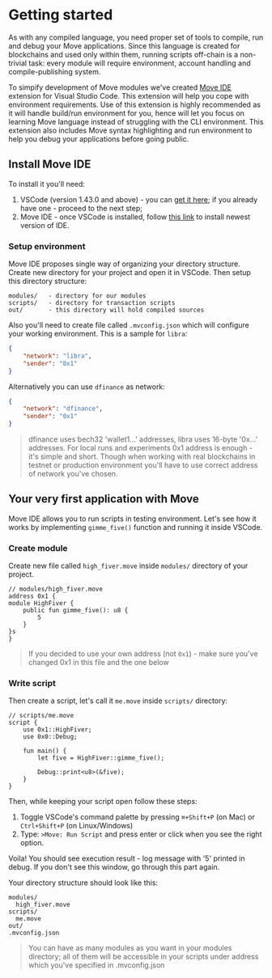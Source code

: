 # Getting started

As with any compiled language, you need proper set of tools to compile, run and debug your Move applications. Since this language is created for blockchains and used only within them, running scripts off-chain is a non-trivial task: every module will require environment, account handling and compile-publishing system.

To simpify development of Move modules we've created [Move IDE](https://github.com/damirka/vscode-move-ide) extension for Visual Studio Code. This extension will help you cope with environment requirements. Use of this extension is highly recommended as it will handle build/run environment for you, hence will let you focus on learning Move language instead of struggling with the CLI environment. This extension also includes Move syntax highlighting and run environment to help you debug your applications before going public.

## Install Move IDE

To install it you'll need:

1. VSCode (version 1.43.0 and above) - you can [get it here](https://code.visualstudio.com/download); if you already have one - proceed to the next step;
2. Move IDE - once VSCode is installed, follow [this link](https://marketplace.visualstudio.com/items?itemName=damirka.move-ide) to install newest version of IDE.

### Setup environment

Move IDE proposes single way of organizing your directory structure. Create new directory for your project and open it in VSCode. Then setup this directory structure:

```
modules/   - directory for our modules
scripts/   - directory for transaction scripts
out/       - this directory will hold compiled sources
```

Also you'll need to create file called `.mvconfig.json` which will configure your working environment. This is a sample for `libra`:

```json
{
    "network": "libra",
    "sender": "0x1"
}
```

Alternatively you can use `dfinance` as network:

```json
{
    "network": "dfinance",
    "sender": "0x1"
}
```

> dfinance uses bech32 'wallet1...' addresses, libra uses 16-byte '0x...' addresses. For local runs and experiments 0x1 address is enough - it's simple and short. Though when working with real blockchains in testnet or production environment you'll have to use correct address of network you've chosen.

## Your very first application with Move

Move IDE allows you to run scripts in testing environment. Let's see how it works by implementing `gimme_five()` function and running it inside VSCode.

### Create module

Create new file called `high_fiver.move` inside `modules/` directory of your project.
```Move
// modules/high_fiver.move
address 0x1 {
module HighFiver {
    public fun gimme_five(): u8 {
        5
    }
}s
}
```

> If you decided to use your own address (not `0x1`) - make sure you've changed 0x1 in this file and the one below

### Write script

Then create a script, let's call it `me.move` inside `scripts/` directory:
```Move
// scripts/me.move
script {
    use 0x1::HighFiver;
    use 0x0::Debug;

    fun main() {
        let five = HighFiver::gimme_five();

        Debug::print<u8>(&five);
    }
}
```

Then, while keeping your script open follow these steps:
1. Toggle VSCode's command palette by pressing `⌘+Shift+P` (on Mac) or `Ctrl+Shift+P` (on Linux/Windows)
2. Type: `>Move: Run Script` and press enter or click when you see the right option.

Voila! You should see execution result - log message with '5' printed in debug. If you don't see this window, go through this part again.

Your directory structure should look like this:
```
modules/
  high_fiver.move
scripts/
  me.move
out/
.mvconfig.json
```

> You can have as many modules as you want in your modules directory; all of them will be accessible in your scripts under address which you've specified in .mvconfig.json
